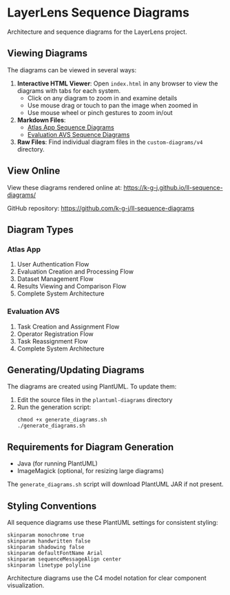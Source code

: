 # LayerLens Sequence Diagrams

Architecture and sequence diagrams for the LayerLens project.

## Viewing Diagrams

The diagrams can be viewed in several ways:

1. **Interactive HTML Viewer**: Open `index.html` in any browser to view the diagrams with tabs for each system.
   - Click on any diagram to zoom in and examine details
   - Use mouse drag or touch to pan the image when zoomed in
   - Use mouse wheel or pinch gestures to zoom in/out
2. **Markdown Files**:
   - [Atlas App Sequence Diagrams](atlas-app-sequence-diagram.md)
   - [Evaluation AVS Sequence Diagrams](evaluation-avs-sequence-diagram.md)
3. **Raw Files**: Find individual diagram files in the `custom-diagrams/v4` directory.

## View Online

View these diagrams rendered online at:
https://k-g-j.github.io/ll-sequence-diagrams/

GitHub repository:
https://github.com/k-g-j/ll-sequence-diagrams

## Diagram Types

### Atlas App
1. User Authentication Flow
2. Evaluation Creation and Processing Flow
3. Dataset Management Flow
4. Results Viewing and Comparison Flow
5. Complete System Architecture

### Evaluation AVS
1. Task Creation and Assignment Flow
2. Operator Registration Flow
3. Task Reassignment Flow
4. Complete System Architecture

## Generating/Updating Diagrams

The diagrams are created using PlantUML. To update them:

1. Edit the source files in the `plantuml-diagrams` directory
2. Run the generation script:
   ```
   chmod +x generate_diagrams.sh
   ./generate_diagrams.sh
   ```

## Requirements for Diagram Generation

- Java (for running PlantUML)
- ImageMagick (optional, for resizing large diagrams)

The `generate_diagrams.sh` script will download PlantUML JAR if not present.

## Styling Conventions

All sequence diagrams use these PlantUML settings for consistent styling:

```
skinparam monochrome true
skinparam handwritten false
skinparam shadowing false
skinparam defaultFontName Arial
skinparam sequenceMessageAlign center
skinparam linetype polyline
```

Architecture diagrams use the C4 model notation for clear component visualization.